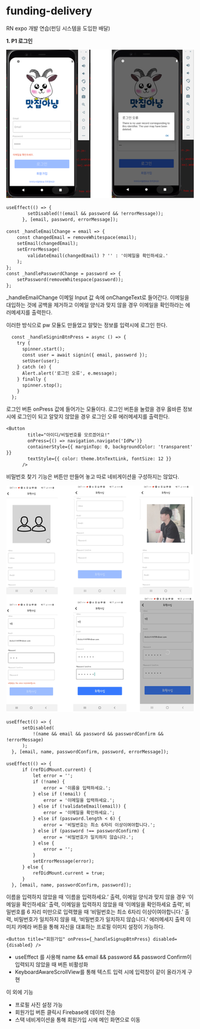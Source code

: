 # funding-delivery
RN expo 개발 연습(펀딩 시스템을 도입한 배달)




**1. P1 로그인**


![로그인](로그인.PNG)


```
useEffect(() => {
        setDisabled(!(email && password && !errorMessage));
      }, [email, password, errorMessage]);

const _handleEmailChange = email => {
    const changedEmail = removeWhitespace(email);
    setEmail(changedEmail);
    setErrorMessage(
        validateEmail(changedEmail) ? '' : '이메일을 확인하세요.'
    );
};
const _handlePasswordChange = password => {
    setPassword(removeWhitespace(password));
};
```

_handleEmailChange 이메일 Input 값 속에 onChangeText로 들어간다.
이메일을 대입하는 것에 공백을 제거하고 이메일 양식과 맞지 않을 경우
이메일을 확인하라는 에러메세지를 출력한다.

이러한 방식으로 pw 모듈도 만들었고 알맞는 정보를 입력시에 로그인 한다.

```
  const _handleSigninBtnPress = async () => {
    try {
      spinner.start();
      const user = await signin({ email, password });
      setUser(user);
    } catch (e) {
      Alert.alert('로그인 오류', e.message);
    } finally {
      spinner.stop();
    }
  };
  ```
  
  로그인 버튼 onPress 값에 들어가는 모듈이다.
  로그인 버튼을 눌렀을 경우 옳바른 정보시에 로그인이 되고
  알맞지 않았을 경우 로그인 오류 에러메세지를 출력한다.
  
  ```
  <Button
          title="아이디/비밀번호를 모르겠어요!"
          onPress={() => navigation.navigate('IdPw')}
          containerStyle={{ marginTop: 0, backgroundColor: 'transparent' }}
          textStyle={{ color: theme.btnTextLink, fontSize: 12 }}
        />
  ```
  
  비밀번호 찾기 기능은 버튼만 만들어 놓고 따로 네비게이션을 구성하지는 않았다.
  
  
  ![회원가입](회원가입.PNG)
  
  ```
  useEffect(() => {
        setDisabled(
            !(name && email && password && passwordConfirm && !errorMessage)
        );
    }, [email, name, passwordConfirm, password, errorMessage]);
  
  useEffect(() => {
        if (refDidMount.current) {
            let error = '';
            if (!name) {
                error = '이름을 입력하세요.';
            } else if (!email) {
                error = '이메일을 입력하세요.';
            } else if (!validateEmail(email)) {
                error = '이메일을 확인하세요.';
            } else if (password.length < 6) {
                error = '비밀번호는 최소 6자리 이상이여야합니다.';
            } else if (password !== passwordConfirm) {
                error = '비밀번호가 일치하지 않습니다.';
            } else {
                error = '';
            }
            setErrorMessage(error);
        } else {
            refDidMount.current = true;
        }
    }, [email, name, passwordConfirm, password]);
  ```
  

  이름을 입력하지 않았을 때 ‘이름을 입력하세요.’ 출력, 이메일 양식과 맞지 않을 경우 ‘이메일을 확인하세요’ 출력, 이메일을 입력하지 않았을 때 ‘이메일을 확인하세요 출력’, 비밀번호를 6   자리 미만으로 입력했을 때 ‘비밀번호는 최소 6자리 이상이여야합니다.’ 출력, 비밀번호가 일치하지 않을 때, ‘비밀번호가 일치하지 않습니다.’ 에러메세지 출력
  이미지 카메라 버튼을 통해 자신을 대표하는 프로필 이미지 설정이 가능하다.
  
  ```
  <Button title="회원가입" onPress={_handleSignupBtnPress} disabled={disabled} />
  ```
  - useEffect 를 사용해 name && email && password && password Confirm이 입력되지 않았을 때 버튼 비활성화
  - KeyboardAwareScrollView를 통해 텍스트 입력 시에 입력창이 같이 올라가게 구현


  이 외에 기능
  - 프로필 사진 설정 가능
  - 회원가입 버튼 클릭시 Firebase에 데이터 전송
  - 스택 네비게이션을 통해 회원가입 시에 메인 화면으로 이동

  
  
  
  
  
  
  
  

